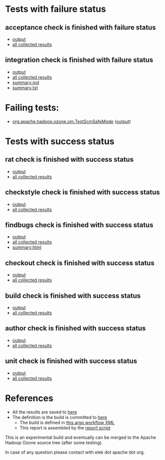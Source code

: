 # Tests with failure status

## acceptance check is finished with failure status

   * [output](https://raw.githubusercontent.com/elek/ozone-ci-03/master/pr/pr-hdds-2381-jnk9p/acceptance/output.log)
   * [all collected results](https://github.com/elek/ozone-ci-03/tree/master/pr/pr-hdds-2381-jnk9p/acceptance)


## integration check is finished with failure status

   * [output](https://raw.githubusercontent.com/elek/ozone-ci-03/master/pr/pr-hdds-2381-jnk9p/integration/output.log)
   * [all collected results](https://github.com/elek/ozone-ci-03/tree/master/pr/pr-hdds-2381-jnk9p/integration)
   * [summary.md](https://github.com/elek/ozone-ci-03/tree/master/pr/pr-hdds-2381-jnk9p/integration/summary.md)
   * [summary.txt](https://github.com/elek/ozone-ci-03/tree/master/pr/pr-hdds-2381-jnk9p/integration/summary.txt)

# Failing tests: 

 * [org.apache.hadoop.ozone.om.TestScmSafeMode](hadoop-ozone/integration-test/org.apache.hadoop.ozone.om.TestScmSafeMode.txt) ([output](hadoop-ozone/integration-test/org.apache.hadoop.ozone.om.TestScmSafeMode-output.txt))


# Tests with success status

## rat check is finished with success status

   * [output](https://raw.githubusercontent.com/elek/ozone-ci-03/master/pr/pr-hdds-2381-jnk9p/rat/output.log)
   * [all collected results](https://github.com/elek/ozone-ci-03/tree/master/pr/pr-hdds-2381-jnk9p/rat)


## checkstyle check is finished with success status

   * [output](https://raw.githubusercontent.com/elek/ozone-ci-03/master/pr/pr-hdds-2381-jnk9p/checkstyle/output.log)
   * [all collected results](https://github.com/elek/ozone-ci-03/tree/master/pr/pr-hdds-2381-jnk9p/checkstyle)


## findbugs check is finished with success status

   * [output](https://raw.githubusercontent.com/elek/ozone-ci-03/master/pr/pr-hdds-2381-jnk9p/findbugs/output.log)
   * [all collected results](https://github.com/elek/ozone-ci-03/tree/master/pr/pr-hdds-2381-jnk9p/findbugs)
   * [summary.html](https://elek.github.io/ozone-ci-03/pr/pr-hdds-2381-jnk9p/findbugs/summary.html)


## checkout check is finished with success status

   * [output](https://raw.githubusercontent.com/elek/ozone-ci-03/master/pr/pr-hdds-2381-jnk9p/checkout/output.log)
   * [all collected results](https://github.com/elek/ozone-ci-03/tree/master/pr/pr-hdds-2381-jnk9p/checkout)


## build check is finished with success status

   * [output](https://raw.githubusercontent.com/elek/ozone-ci-03/master/pr/pr-hdds-2381-jnk9p/build/output.log)
   * [all collected results](https://github.com/elek/ozone-ci-03/tree/master/pr/pr-hdds-2381-jnk9p/build)


## author check is finished with success status

   * [output](https://raw.githubusercontent.com/elek/ozone-ci-03/master/pr/pr-hdds-2381-jnk9p/author/output.log)
   * [all collected results](https://github.com/elek/ozone-ci-03/tree/master/pr/pr-hdds-2381-jnk9p/author)


## unit check is finished with success status

   * [output](https://raw.githubusercontent.com/elek/ozone-ci-03/master/pr/pr-hdds-2381-jnk9p/unit/output.log)
   * [all collected results](https://github.com/elek/ozone-ci-03/tree/master/pr/pr-hdds-2381-jnk9p/unit)




# References

 * All the results are saved to [here](https://github.com/elek/ozone-ci-03/tree/master/pr/pr-hdds-2381-jnk9p/)
 * The definition is the build is committed to [here](https://github.com/elek/argo-ozone)
    * The build is defined in [this argo workflow XML](https://github.com/elek/argo-ozone/blob/master/ozone-build.yaml)
    * This report is assembled by the [report script](https://github.com/elek/argo-ozone/blob/master/scripts/report.sh)

This is an experimental build and eventually can be merged to the Apache Hadoop Ozone source tree (after some testing).

In case of any question please contact with elek dot apache dot org.
